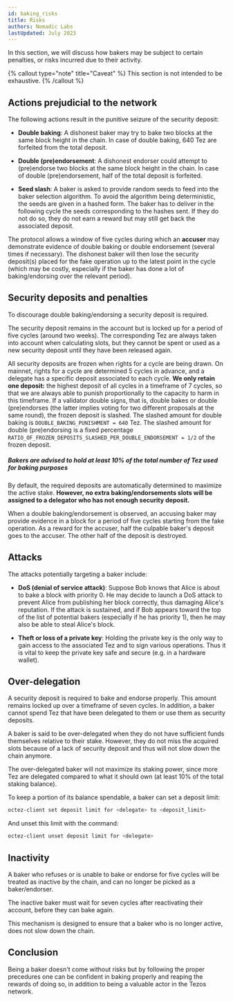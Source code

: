```yaml
---
id: baking_risks
title: Risks
authors: Nomadic Labs
lastUpdated: July 2023
---
```


In this section, we will discuss how bakers may be subject to certain penalties, or risks incurred due to their activity.

{% callout type="note" title="Caveat" %}
This section is not intended to be exhaustive.
{% /callout %}

## Actions prejudicial to the network

The following actions result in the punitive seizure of the security deposit:

- **Double baking**: A dishonest baker may try to bake two blocks at the same block height in the chain.
In case of double baking, 640 Tez are forfeited from the total deposit.

- **Double (pre)endorsement**: A dishonest endorser could attempt to (pre)endorse two blocks at the same block
height in the chain. In case of double (pre)endorsement, half of the total deposit is forfeited.

- **Seed slash**: A baker is asked to provide random seeds to feed into the baker selection algorithm. To
avoid the algorithm being deterministic, the seeds are given in a hashed form. The baker has to
deliver in the following cycle the seeds corresponding to the hashes sent. If they do not do so, they do
not earn a reward but may still get back the associated deposit.

The protocol allows a window of five cycles during which an **accuser** may demonstrate evidence of double
baking or double endorsement (several times if necessary). The dishonest baker will then lose the security
deposit(s) placed for the fake operation up to the latest point in the cycle (which may be costly, especially if the baker has done a lot of baking/endorsing over the relevant period).

## Security deposits and penalties

To discourage double baking/endorsing a security deposit is required.

The security deposit remains in the account but is locked up for a period of five cycles
(around two weeks). The corresponding Tez are always taken into account when calculating slots, but they
cannot be spent or used as a new security deposit until they have been released again.

All security deposits are frozen when rights for a cycle are being drawn. On mainnet, rights for a cycle are
determined 5 cycles in advance, and a delegate has a specific deposit associated to each cycle. **We only
retain one deposit:** the highest deposit of all cycles in a timeframe of 7 cycles, so that we are always able
to punish proportionally to the capacity to harm in this timeframe. If a validator double signs, that is, double bakes or double (pre)endorses (the latter implies voting for two different proposals at the same round), the frozen deposit is slashed. The slashed amount for double baking is `DOUBLE_BAKING_PUNISHMENT = 640` Tez. The slashed amount for double (pre)endorsing is a fixed percentage
`RATIO_OF_FROZEN_DEPOSITS_SLASHED_PER_DOUBLE_ENDORSEMENT = 1/2` of the frozen
deposit.

##### Bakers are advised to hold at least 10% of the total number of Tez used for baking purposes 

By default, the required deposits are automatically determined to maximize the active stake. **However, no extra
baking/endorsements slots will be assigned to a delegator who has not enough security deposit.**

When a double baking/endorsement is observed, an accusing baker may provide evidence in a block for a
period of five cycles starting from the fake operation. As a reward for the accuser, half the culpable baker's
deposit goes to the accuser. The other half of the deposit is destroyed.

## Attacks

The attacks potentially targeting a baker include:

- **DoS (denial of service attack)**: Suppose Bob knows that Alice is about to bake a block with priority 0.
He may decide to launch a DoS attack to prevent Alice from publishing her block correctly, thus
damaging Alice's reputation. If the attack is sustained, and if Bob appears toward the top of the list of
potential bakers (especially if he has priority 1), then he may also be able to steal Alice's block.

- **Theft or loss of a private key**: Holding the private key is the only way to gain access to the associated
Tez and to sign various operations. Thus it is vital to keep the private key safe and secure (e.g. in a
hardware wallet).

## Over-delegation

A security deposit is required to bake and endorse properly. This amount remains locked up over a
timeframe of seven cycles. In addition, a baker cannot spend Tez that have been delegated to them or use
them as security deposits.

A baker is said to be over-delegated when they do not have sufficient funds themselves relative to their
stake. However, they do not miss the acquired slots because of a lack of security deposit and thus will not slow down the chain anymore.

The over-delegated baker will not maximize its staking power, since more Tez are delegated compared to
what it should own (at least 10% of the total staking balance).

To keep a portion of its balance spendable, a baker can set a deposit limit:

```bash
octez-client set deposit limit for <delegate> to <deposit_limit>
```

And unset this limit with the command:

```bash
octez-client unset deposit limit for <delegate>
```

## Inactivity

A baker who refuses or is unable to bake or endorse for five cycles will be treated as inactive by the chain,
and can no longer be picked as a baker/endorser.

The inactive baker must wait for seven cycles after reactivating their account, before they can bake again.

This mechanism is designed to ensure that a baker who is no longer active, does not slow down the chain.


## Conclusion

Being a baker doesn't come without risks but by following the proper precedures one can be confident in baking properly and reaping the rewards of doing so, in addition to being a valuable actor in the Tezos network.

